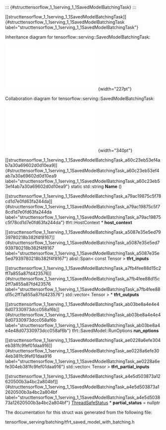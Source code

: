 ::: {#structtensorflow_1_1serving_1_1SavedModelBatchingTask}
:::

[\[structtensorflow\_1\_1serving\_1\_1SavedModelBatchingTask\]]{#structtensorflow_1_1serving_1_1SavedModelBatchingTask
label="structtensorflow_1_1serving_1_1SavedModelBatchingTask"}

Inheritance diagram for tensorflow::serving::SavedModelBatchingTask:

![image](structtensorflow_1_1serving_1_1SavedModelBatchingTask__inherit__graph.pdf){width="227pt"}

Collaboration diagram for tensorflow::serving::SavedModelBatchingTask:

![image](structtensorflow_1_1serving_1_1SavedModelBatchingTask__coll__graph.pdf){width="340pt"}

[\[structtensorflow\_1\_1serving\_1\_1SavedModelBatchingTask\_a60c23eb53ef4ab7a30a69602d0d10ea9\]]{#structtensorflow_1_1serving_1_1SavedModelBatchingTask_a60c23eb53ef4ab7a30a69602d0d10ea9
label="structtensorflow_1_1serving_1_1SavedModelBatchingTask_a60c23eb53ef4ab7a30a69602d0d10ea9"}
static std::string **Name** ()

[\[structtensorflow\_1\_1serving\_1\_1SavedModelBatchingTask\_a79ac19875c5f78cd1d7e0fd63fa244da\]]{#structtensorflow_1_1serving_1_1SavedModelBatchingTask_a79ac19875c5f78cd1d7e0fd63fa244da
label="structtensorflow_1_1serving_1_1SavedModelBatchingTask_a79ac19875c5f78cd1d7e0fd63fa244da"}
tfrt::HostContext $\ast$ **host\_context**

[\[structtensorflow\_1\_1serving\_1\_1SavedModelBatchingTask\_a5087e35e5ed7939780218b382f4f8167\]]{#structtensorflow_1_1serving_1_1SavedModelBatchingTask_a5087e35e5ed7939780218b382f4f8167
label="structtensorflow_1_1serving_1_1SavedModelBatchingTask_a5087e35e5ed7939780218b382f4f8167"}
absl::Span$<$ const Tensor $>$ **tfrt\_inputs**

[\[structtensorflow\_1\_1serving\_1\_1SavedModelBatchingTask\_a7fb4fee88d15c2ff7a855a87fd423576\]]{#structtensorflow_1_1serving_1_1SavedModelBatchingTask_a7fb4fee88d15c2ff7a855a87fd423576
label="structtensorflow_1_1serving_1_1SavedModelBatchingTask_a7fb4fee88d15c2ff7a855a87fd423576"}
std::vector$<$ Tensor $>$ $\ast$ **tfrt\_outputs**

[\[structtensorflow\_1\_1serving\_1\_1SavedModelBatchingTask\_ab03be8a4e4e48d07330973dcc058af6b\]]{#structtensorflow_1_1serving_1_1SavedModelBatchingTask_ab03be8a4e4e48d07330973dcc058af6b
label="structtensorflow_1_1serving_1_1SavedModelBatchingTask_ab03be8a4e4e48d07330973dcc058af6b"}
tfrt::SavedModel::RunOptions **run\_options**

[\[structtensorflow\_1\_1serving\_1\_1SavedModelBatchingTask\_ae0228a6efe304eb381fc9fef01daa916\]]{#structtensorflow_1_1serving_1_1SavedModelBatchingTask_ae0228a6efe304eb381fc9fef01daa916
label="structtensorflow_1_1serving_1_1SavedModelBatchingTask_ae0228a6efe304eb381fc9fef01daa916"}
std::vector$<$ Tensor $>$ **tfrt\_partial\_inputs**

[\[structtensorflow\_1\_1serving\_1\_1SavedModelBatchingTask\_a4e5d503873a12620500b3a4bc2a804bf\]]{#structtensorflow_1_1serving_1_1SavedModelBatchingTask_a4e5d503873a12620500b3a4bc2a804bf
label="structtensorflow_1_1serving_1_1SavedModelBatchingTask_a4e5d503873a12620500b3a4bc2a804bf"}
[ThreadSafeStatus](#classtensorflow_1_1serving_1_1ThreadSafeStatus)
$\ast$ **partial\_status** = nullptr

The documentation for this struct was generated from the following file:

tensorflow\_serving/batching/tfrt\_saved\_model\_with\_batching.h
